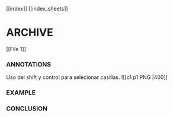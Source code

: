
[[index]]
[[index_sheets]]


# ARCHIVE
[[File 1]]

### ANNOTATIONS
Uso del shift y control para selecionar casillas.
![[c1 p1.PNG |400]]

### EXAMPLE


### CONCLUSION


